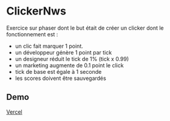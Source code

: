 # ClickerNws

Exercice sur phaser dont le but était de créer un clicker dont le fonctionnement est :
 - un clic fait marquer 1 point.
 - un développeur génère 1 point par tick
 - un designeur réduit le tick de 1% (tick x 0.99)
 - un marketing augmente de 0.1 point le click
 - tick de base est égale à 1 seconde
 - les scores doivent être sauvegardés

## Demo

[Vercel](https://clicker-nws.vercel.app/)
